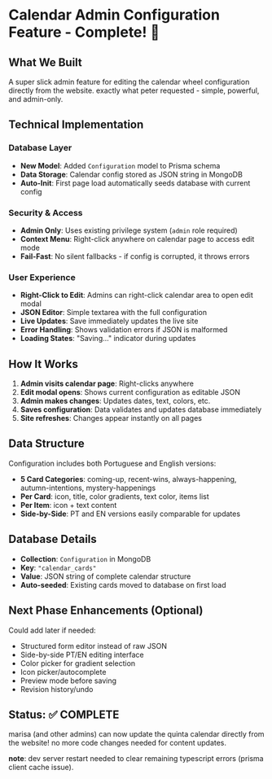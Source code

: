 # Calendar Admin Configuration Feature - Complete! 🎨

## What We Built

A super slick admin feature for editing the calendar wheel configuration directly from the website. exactly what peter requested - simple, powerful, and admin-only.

## Technical Implementation

### Database Layer
- **New Model**: Added `Configuration` model to Prisma schema
- **Data Storage**: Calendar config stored as JSON string in MongoDB
- **Auto-Init**: First page load automatically seeds database with current config

### Security & Access
- **Admin Only**: Uses existing privilege system (`admin` role required)
- **Context Menu**: Right-click anywhere on calendar page to access edit mode
- **Fail-Fast**: No silent fallbacks - if config is corrupted, it throws errors

### User Experience
- **Right-Click to Edit**: Admins can right-click calendar area to open edit modal
- **JSON Editor**: Simple textarea with the full configuration 
- **Live Updates**: Save immediately updates the live site
- **Error Handling**: Shows validation errors if JSON is malformed
- **Loading States**: "Saving..." indicator during updates

## How It Works

1. **Admin visits calendar page**: Right-clicks anywhere
2. **Edit modal opens**: Shows current configuration as editable JSON
3. **Admin makes changes**: Updates dates, text, colors, etc.
4. **Saves configuration**: Data validates and updates database immediately
5. **Site refreshes**: Changes appear instantly on all pages

## Data Structure

Configuration includes both Portuguese and English versions:
- **5 Card Categories**: coming-up, recent-wins, always-happening, autumn-intentions, mystery-happenings
- **Per Card**: icon, title, color gradients, text color, items list
- **Per Item**: icon + text content
- **Side-by-Side**: PT and EN versions easily comparable for updates

## Database Details

- **Collection**: `Configuration` in MongoDB
- **Key**: `"calendar_cards"`
- **Value**: JSON string of complete calendar structure
- **Auto-seeded**: Existing cards moved to database on first load

## Next Phase Enhancements (Optional)

Could add later if needed:
- Structured form editor instead of raw JSON
- Side-by-side PT/EN editing interface  
- Color picker for gradient selection
- Icon picker/autocomplete
- Preview mode before saving
- Revision history/undo

## Status: ✅ COMPLETE

marisa (and other admins) can now update the quinta calendar directly from the website! no more code changes needed for content updates.

**note**: dev server restart needed to clear remaining typescript errors (prisma client cache issue).

